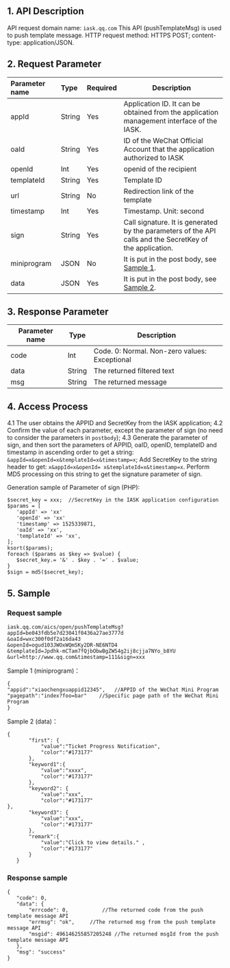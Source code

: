 ## 1. API Description
API request domain name: `iask.qq.com`
This API (pushTemplateMsg) is used to push template message. HTTP request method: HTTPS POST; content-type: application/JSON.

## 2. Request Parameter
| Parameter name    | Type  | Required | Description                                       |
| :---------- | :------- | :------- | ---------------------------------------------- |
| appId       | String   | Yes       | Application ID. It can be obtained from the application management interface of the IASK.                |
| oaId        | String   | Yes       | ID of the WeChat Official Account that the application authorized to IASK                         |
| openId      | Int      | Yes       | openid of the recipient                                   |
| templateId  | String   | Yes       | Template ID                                         |
| url         | String   | No       | Redirection link of the template                                   |
| timestamp   | Int      | Yes       | Timestamp. Unit: second                                 |
| sign        | String   | Yes       | Call signature. It is generated by the parameters of the API calls and the SecretKey of the application.  |
| miniprogram | JSON     | No       | It is put in the post body, see [Sample 1](#miniprogram).      |
| data        | JSON     | Yes       | It is put in the post body, see [Sample 2](#data ).                   |
 
 
## 3. Response Parameter
 | Parameter name	| Type	| Description |
 |---------|---------|------|
 |code	   |   Int	|Code. 0: Normal. Non-zero values: Exceptional|
 |data	   |  String	|The returned filtered text|
 |msg	   |  String	|The returned message|

## 4. Access Process
 4.1 The user obtains the APPID and SecretKey from the IASK application;
 4.2 Confirm the value of each parameter, except the parameter of sign (no need to consider the parameters in `postbody`);
 4.3 Generate the parameter of sign, and then sort the parameters of APPID, oaID, openID, templateID and timestamp in ascending order to get a string: `&appId=x&openId=x&templateId=x&timestamp=x`; Add SecretKey to the string header to get: `x&appId=x&openId= x&templateId=x&timestamp=x`. Perform MD5 processing on this string to get the signature parameter of sign.

 Generation sample of Parameter of sign (PHP):
 ```
$secret_key = xxx;  //SecretKey in the IASK application configuration
$params = [
    'appId' => 'xx'
    'openId' => 'xx'
    'timestamp' => 1525339871, 
    'oaId' => 'xx', 
    'templateId' => 'xx',
];
ksort($params);
foreach ($params as $key => $value) {
    $secret_key.= '&' . $key . '=' . $value;
}
$sign = md5($secret_key);
 ```

## 5. Sample
### Request sample
 ```
iask.qq.com/aics/open/pushTemplateMsg?
appId=be043fdb5e7d23041f0436a27ae3777d
&oaId=wxc300f0df2a16da43
&openId=ogud103JWOxWQmSKy2DR-NE6NTD4
&templateId=Jpdhk-mCTam7fQjbObwBgZW54g2ij8cjja7NYo_b8YU
&url=http://www.qq.com&timestamp=111&sign=xxx
```

Sample 1 (miniprogram)：<span id="miniprogram"></span>
 ```
 {
"appid":"xiaochengxuappid12345",   //APPID of the WeChat Mini Program
"pagepath":"index?foo=bar"    //Specific page path of the WeChat Mini Program 
}
```

Sample 2 (data)：<span id="data"></span>
 ```
 {
        "first": {
            "value":"Ticket Progress Notification",
            "color":"#173177"
        },
        "keyword1":{
            "value":"xxxx",
            "color":"#173177"
        },
        "keyword2": {
            "value":"xxx",
            "color":"#173177"
},
        "keyword3": {
            "value":"xxx",
            "color":"#173177"
        },
        "remark":{
            "value":"Click to view details." ,
            "color":"#173177"
        }
    }
``` 

### Response sample

 ```
 {
    "code": 0,
    "data": {
        "errcode": 0,			//The returned code from the push template message API
        "errmsg": "ok",		//The returned msg from the push template message API
        "msgid": 496146255857205248	//The returned msgId from the push template message API
    },
    "msg": "success"
}
 ```
